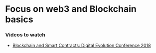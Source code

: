 # Focus on web3 and Blockchain basics 

### Videos to watch

- [ Blockchain and Smart Contracts: Digital Evolution Conference 2018 ](https://youtu.be/HNCwbKAY7AM)
